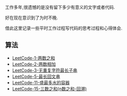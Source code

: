 工作多年,很遗憾的是没有留下多少有意义的文字或者代码.

好在现在意识到了为时不晚.

借此这里记录一些平时工作过程写代码的思考过程和心得体会.

## 算法
- [LeetCode-1-两数之和](coding/src/main/java/com/roadmap/algorithm/TwoSum1.java)
- [LeetCode-2-两数相加](coding/src/main/java/com/roadmap/algorithm/AddTwoNumbers2.java)
- [LeetCode-3-无重复字符最长子串](coding/src/main/java/com/roadmap/algorithm/LengthOfLongestSubstring3.java)
- [LeetCode-5-最长回文串](coding/src/main/java/com/roadmap/algorithm/LongestPalindrome5.java)
- [LeetCode-11-盛最多水的容器](coding/src/main/java/com/roadmap/algorithm/MaxArea11.java)
- [LeetCode-15-三数之和(n数之和-回溯)](coding/src/main/java/com/roadmap/algorithm/ThreeSum15.java)
